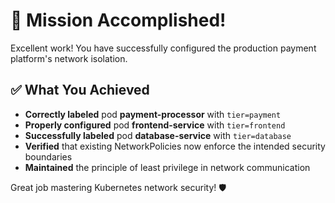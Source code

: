 # 🎉 Mission Accomplished!

Excellent work! You have successfully configured the production payment platform's network isolation.

## ✅ What You Achieved

- **Correctly labeled** pod **payment-processor** with `tier=payment`
- **Properly configured** pod **frontend-service** with `tier=frontend`  
- **Successfully labeled** pod **database-service** with `tier=database`
- **Verified** that existing NetworkPolicies now enforce the intended security boundaries
- **Maintained** the principle of least privilege in network communication


Great job mastering Kubernetes network security! 🛡️
